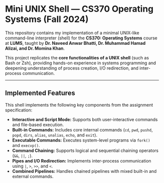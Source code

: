 # Mini UNIX Shell — CS370 Operating Systems (Fall 2024)

This repository contains my implementation of a minimal UNIX-like command-line interpreter (shell) for the **CS370: Operating Systems** course at **LUMS**, taught by **Dr. Naveed Anwar Bhatti, Dr. Muhammad Hamad Alizai, and Dr. Momina Khan**.

This project replicates the **core functionalities of a UNIX shell** (such as Bash or Zsh), providing hands-on experience in systems programming and deepening understanding of process creation, I/O redirection, and inter-process communication.  

---

## Implemented Features

This shell implements the following key components from the assignment specification:

- **Interactive and Script Mode:** Supports both user-interactive commands and file-based execution.
- **Built-in Commands:** Includes core internal commands (`cd`, `pwd`, `pushd`, `popd`, `dirs`, `alias`, `unalias`, `echo`, and `exit`).
- **Executable Commands:** Executes system-level programs via `fork()` and `execvp()`.
- **Command Chaining:** Supports logical and sequential chaining operators (`&&`, `||`, `;`).
- **Pipes and I/O Redirection:** Implements inter-process communication using `|`, `>`, `>>`, and `<`.
- **Combined Pipelines:** Handles chained pipelines with mixed built-in and external commands. 

